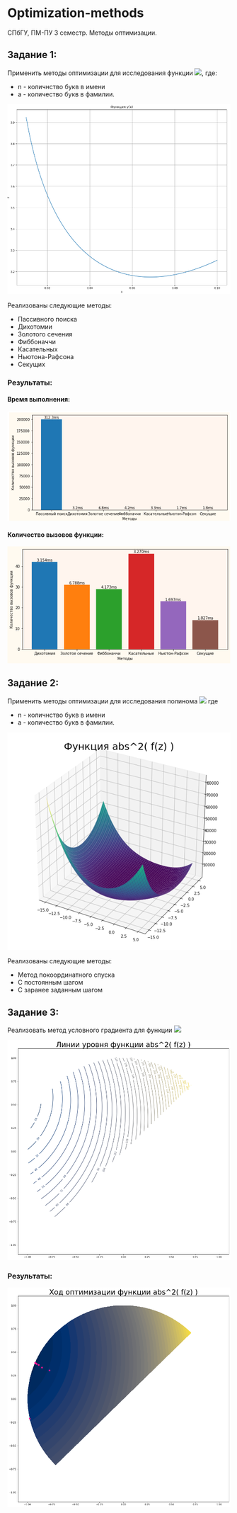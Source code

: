 # Optimization-methods
СПбГУ, ПМ-ПУ 3 семестр. Методы оптимизации.

## Задание 1: 
Применить методы оптимизации для исследования функции <img src="https://render.githubusercontent.com/render/math?math=y = -\log_n x %2Be^{ax}">, где:
* n - количнство букв в имени
* a - количество букв в фамилии.

![Image alt](https://github.com/AntonLedyaev/Optimization-methods/raw/master/img/func.png)

Реализованы следующие методы:
* Пассивного поиска
* Дихотомии
* Золотого сечения
* Фиббоначчи
* Касательных
* Ньютона-Рафсона
* Секущих 

### Результаты:

#### Время выполнения:

![Image alt](https://github.com/AntonLedyaev/Optimization-methods/raw/master/img/time.png)

#### Количество вызовов функции:

![Image alt](https://github.com/AntonLedyaev/Optimization-methods/raw/master/img/count.png)

## Задание 2:

Применить методы оптимизации для исследования полинома <img src="https://render.githubusercontent.com/render/math?math=z^2 %2B (6 %2B 5i)z %2B (10 %2B 5i)">
 где 
                                                            
* n - количнство букв в имени
* a - количество букв в фамилии.

![Image alt](https://github.com/AntonLedyaev/Optimization-methods/raw/master/img/func2.png)

Реализованы следующие методы:
* Метод покоординатного спуска
* С постоянным шагом
* С заранее заданным шагом

## Задание 3:
Реализовать метод условного градиента для функции <img src="https://render.githubusercontent.com/render/math?math=z^2 %2B (6 %2B 5i)z %2B (10 %2B 5i)">

![Image alt](https://github.com/AntonLedyaev/Optimization-methods/raw/master/img/func3.png)

### Результаты:
![Image alt](https://github.com/AntonLedyaev/Optimization-methods/raw/master/img/opt3.png)
